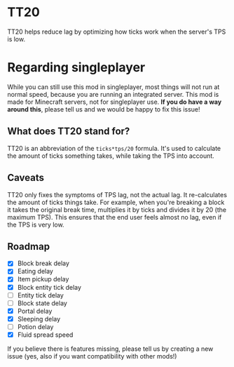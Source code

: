 # TT20
TT20 helps reduce lag by optimizing how ticks work when the server's TPS is low.

# Regarding singleplayer
While you can still use this mod in singleplayer, most things will not run at normal speed, because you are running an integrated server. This mod is made for Minecraft servers, not for singleplayer use. **If you do have a way around this**, please tell us and we would be happy to fix this issue!

## What does TT20 stand for?
TT20 is an abbreviation of the `ticks*tps/20` formula. It's used to calculate the amount of ticks something takes, while taking the TPS into account.

## Caveats
TT20 only fixes the symptoms of TPS lag, not the actual lag. It re-calculates the amount of ticks things take. For example, when you're breaking a block it takes the original break time, multiplies it by ticks and divides it by 20 (the maximum TPS). This ensures that the end user feels almost no lag, even if the TPS is very low.

## Roadmap
- [X] Block break delay
- [X] Eating delay
- [X] Item pickup delay
- [X] Block entity tick delay
- [ ] Entity tick delay
- [ ] Block state delay
- [X] Portal delay
- [X] Sleeping delay
- [ ] Potion delay
- [X] Fluid spread speed

If you believe there is features missing, please tell us by creating a new issue (yes, also if you want compatibility with other mods!)

